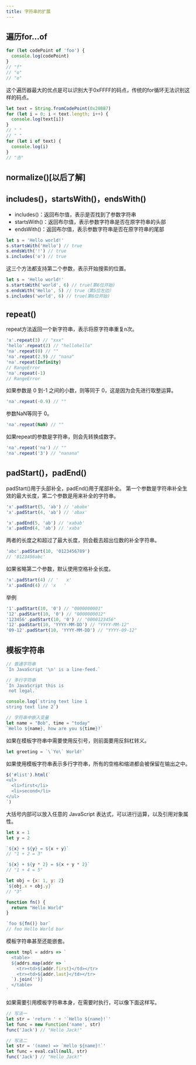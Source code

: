```yaml
---
title: 字符串的扩展
---
```

## 遍历for...of

```javascript
for (let codePoint of 'foo') {
  console.log(codePoint)
}
// "f"
// "o"
// "o"
```

这个遍历器最大的优点是可以识别大于0xFFFF的码点，传统的for循环无法识别这样的码点。

```javascript
let text = String.fromCodePoint(0x20BB7)
for (let i = 0; i < text.length; i++) {
  console.log(text[i])
}
// " "
// " "
for (let i of text) {
  console.log(i)
}
// "𠮷"
```

## normalize()[以后了解]

## includes()，startsWith()，endsWith()

- includes()：返回布尔值，表示是否找到了参数字符串
- startsWith()：返回布尔值，表示参数字符串是否在原字符串的头部
- endsWith()：返回布尔值，表示参数字符串是否在原字符串的尾部

```javascript
let s = 'Hello world!'
s.startsWith('Hello') // true
s.endsWith('!') // true
s.includes('o') // true
```

这三个方法都支持第二个参数，表示开始搜索的位置。

```javascript
let s = 'Hello world!'
s.startsWith('world', 6) // true(第6位开始)
s.endsWith('Hello', 5) // true（第5位左边）
s.includes('world', 6) // true(第6位开始)
```

## repeat()

repeat方法返回一个新字符串，表示将原字符串重复n次。

```javascript
'x'.repeat(3) // "xxx"
'hello'.repeat(2) // "hellohello"
'na'.repeat(0) // ""
'na'.repeat(2.9) // "nana"
'na'.repeat(Infinity)
// RangeError
'na'.repeat(-1)
// RangeError
```

如果参数是 0 到-1 之间的小数，则等同于 0，这是因为会先进行取整运算。

```javascript
'na'.repeat(-0.9) // ""
```

参数NaN等同于 0。

```javascript
'na'.repeat(NaN) // ""
```

如果repeat的参数是字符串，则会先转换成数字。

```javascript
'na'.repeat('na') // ""
'na'.repeat('3') // "nanana"
```

## padStart()，padEnd()

padStart()用于头部补全，padEnd()用于尾部补全。
第一个参数是字符串补全生效的最大长度，第二个参数是用来补全的字符串。

```javascript
'x'.padStart(5, 'ab') // 'ababx'
'x'.padStart(4, 'ab') // 'abax'

'x'.padEnd(5, 'ab') // 'xabab'
'x'.padEnd(4, 'ab') // 'xaba'
```

两者的长度之和超过了最大长度，则会截去超出位数的补全字符串。

```javascript
'abc'.padStart(10, '0123456789')
// '0123456abc'
```

如果省略第二个参数，默认使用空格补全长度。

```javascript
'x'.padStart(4) // '   x'
'x'.padEnd(4) // 'x   '
```

举例

```javascript
'1'.padStart(10, '0') // "0000000001"
'12'.padStart(10, '0') // "0000000012"
'123456'.padStart(10, '0') // "0000123456"
'12'.padStart(10, 'YYYY-MM-DD') // "YYYY-MM-12"
'09-12'.padStart(10, 'YYYY-MM-DD') // "YYYY-09-12"
```

## 模板字符串

```javascript
// 普通字符串
`In JavaScript '\n' is a line-feed.`

// 多行字符串
`In JavaScript this is
 not legal.`

console.log(`string text line 1
string text line 2`)

// 字符串中嵌入变量
let name = "Bob", time = "today"
`Hello ${name}, how are you ${time}?`
```

如果在模板字符串中需要使用反引号，则前面要用反斜杠转义。

```javascript
let greeting = `\`Yo\` World!`
```

如果使用模板字符串表示多行字符串，所有的空格和缩进都会被保留在输出之中。

```javascript
$('#list').html(`
<ul>
  <li>first</li>
  <li>second</li>
</ul>
`)
```

大括号内部可以放入任意的 JavaScript 表达式，可以进行运算，以及引用对象属性。

```javascript
let x = 1
let y = 2

`${x} + ${y} = ${x + y}`
// "1 + 2 = 3"

`${x} + ${y * 2} = ${x + y * 2}`
// "1 + 4 = 5"

let obj = {x: 1, y: 2}
`${obj.x + obj.y}`
// "3"

function fn() {
  return "Hello World"
}

`foo ${fn()} bar`
// foo Hello World bar
```

模板字符串甚至还能嵌套。

```javascript
const tmpl = addrs => `
  <table>
  ${addrs.map(addr => `
    <tr><td>${addr.first}</td></tr>
    <tr><td>${addr.last}</td></tr>
  `).join('')}
  </table>
`
```

如果需要引用模板字符串本身，在需要时执行，可以像下面这样写。

```javascript
// 写法一
let str = 'return ' + '`Hello ${name}!`'
let func = new Function('name', str)
func('Jack') // "Hello Jack!"

// 写法二
let str = '(name) => `Hello ${name}!`'
let func = eval.call(null, str)
func('Jack') // "Hello Jack!"
```
